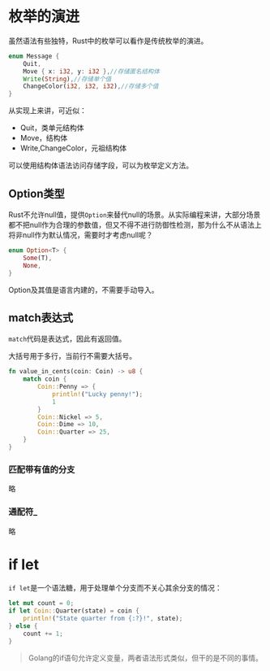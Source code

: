 # 枚举的演进

虽然语法有些独特，Rust中的枚举可以看作是传统枚举的演进。

```rust
enum Message {
    Quit,
    Move { x: i32, y: i32 },//存储匿名结构体
    Write(String),//存储单个值
    ChangeColor(i32, i32, i32),//存储多个值
}
```

从实现上来讲，可近似：

- Quit，类单元结构体
- Move，结构体
- Write,ChangeColor，元祖结构体

可以使用结构体语法访问存储字段，可以为枚举定义方法。

## Option类型

Rust不允许null值，提供`Option`来替代null的场景。从实际编程来讲，大部分场景都不把null作为合理的参数值，但又不得不进行防御性检测，那为什么不从语法上将非null作为默认情况，需要时才考虑null呢？

```rust
enum Option<T> {
    Some(T),
    None,
}
```

Option及其值是语言内建的，不需要手动导入。

## match表达式

`match`代码是表达式，因此有返回值。

大括号用于多行，当前行不需要大括号。

```rust
fn value_in_cents(coin: Coin) -> u8 {
    match coin {
        Coin::Penny => {
            println!("Lucky penny!");
            1
        }
        Coin::Nickel => 5,
        Coin::Dime => 10,
        Coin::Quarter => 25,
    }
}
```

### 匹配带有值的分支

略

### 通配符\_

略

# if let

`if let`是一个语法糖，用于处理单个分支而不关心其余分支的情况：

```rust
let mut count = 0;
if let Coin::Quarter(state) = coin {
    println!("State quarter from {:?}!", state);
} else {
    count += 1;
}
```

> Golang的if语句允许定义变量，两者语法形式类似，但干的是不同的事情。
